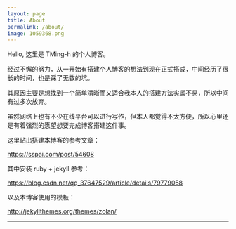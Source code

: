 ```yaml
---
layout: page
title: About
permalink: /about/
image: 1059368.png
---
```


Hello, 这里是 TMing-h 的个人博客。


经过不懈的努力，从一开始有搭建个人博客的想法到现在正式搭成，中间经历了很长的时间，也是踩了无数的坑。

其原因主要是想找到一个简单清晰而又适合我本人的搭建方法实属不易，所以中间有过多次放弃。

虽然网络上也有不少在线平台可以进行写作，但本人都觉得不太方便，所以心里还是有着强烈的愿望想要完成博客搭建这件事。

这里贴出搭建本博客的参考文章：

https://sspai.com/post/54608

其中安装 ruby + jekyll 参考：

https://blog.csdn.net/qq_37647529/article/details/79779058

以及本博客使用的模板：

http://jekyllthemes.org/themes/zolan/

***
